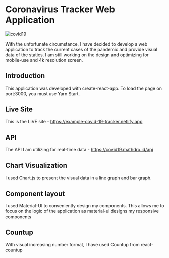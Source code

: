 # Coronavirus Tracker Web Application

![covid19](images/covid19_tracker.png)

With the unfortunate circumstance, I have decided to develop a web application to track the current cases of the pandemic and provide visual data of the statics. I am still working on the design and optimizing for mobile-use and 4k resolution screen.

## Introduction

This application was developed with create-react-app. To load the page on port:3000, you must use Yarn Start.

## Live Site

This is the LIVE site - <https://example-covid-19-tracker.netlify.app>

## API 

The API I am utilizing for real-time data - <https://covid19.mathdro.id/api>

## Chart Visualization

I used Chart.js to present the visual data in a line graph and bar graph.

## Component layout

I used Material-UI to conveniently design my components. This allows me to focus on the logic of the application as material-ui designs my responsive components

## Countup

With visual increasing number format, I have used Countup from react-countup